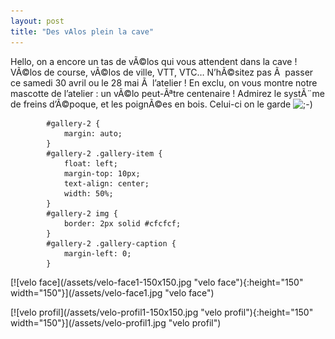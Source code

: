 ```yaml
---
layout: post
title: "Des vAlos plein la cave"
---
```



Hello, on a encore un tas de vÃ©los qui vous attendent dans la cave ! VÃ©los de course, vÃ©los de ville, VTT, VTC… N’hÃ©sitez pas Ã  passer ce samedi 30 avril ou le 28 mai Ã  l’atelier !
En exclu, on vous montre notre mascotte de l’atelier : un vÃ©lo peut-Ãªtre centenaire ! Admirez le systÃ¨me de freins d’Ã©poque, et les poignÃ©es en bois. Celui-ci on le garde ![;-)](/assets/icon_wink.gif) 

			#gallery-2 {
				margin: auto;
			}
			#gallery-2 .gallery-item {
				float: left;
				margin-top: 10px;
				text-align: center;
				width: 50%;
			}
			#gallery-2 img {
				border: 2px solid #cfcfcf;
			}
			#gallery-2 .gallery-caption {
				margin-left: 0;
			}
		
<!-- see gallery_shortcode() in wp-includes/media.php -->
<dl class="gallery-item">
<dt class="gallery-icon">
[![velo face](/assets/velo-face1-150x150.jpg "velo face"){:height="150" width="150"}](/assets/velo-face1.jpg "velo face")
</dt></dl><dl class="gallery-item">
<dt class="gallery-icon">
[![velo profil](/assets/velo-profil1-150x150.jpg "velo profil"){:height="150" width="150"}](/assets/velo-profil1.jpg "velo profil")
</dt></dl><br style="clear: both"/>
<br style="clear: both;"/>

 
